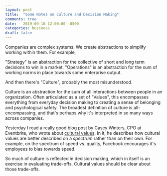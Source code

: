 ```yaml
---
layout: post
title:  "Some Notes on Culture and Decision Making"
comments: true
date:   2019-09-10 12:00:00 -0500
categories: business
draft: false
---
```


Companies are complex systems. We create abstractions to simplify working within them. For example,

"Strategy" is an abstraction for the collective of short and long term decisions to win in a market. 
"Operations" is an abstraction for the sum of working norms in place towards some enterprise output.

And then there's "Culture", probably the most misunderstood.

Culture is an abstraction for the sum of all interactions between people in an organization. Often articulated as a set of "Values", this encompasses everything from everyday decision making to creating a sense of belonging and psychological safety. The broadest definition of culture is all-encompassing, and that's perhaps why it's interpreted in so many ways across companies. 

Yesterday I read a really good blog post by Casey Winters, CPO at Eventbrite, who wrote about [cultural values](https://caseyaccidental.com/cultural-values/). In it, he describes how cultural values are better described on a _spectrum_ rather than on their own. For example, on the spectrum of speed vs. quality, Facebook encourages it's employees to bias towards speed. 

So much of culture is reflected in decision making, which in itself is an exercise in evaluating trade-offs. Cultural values should be clear about those trade-offs.